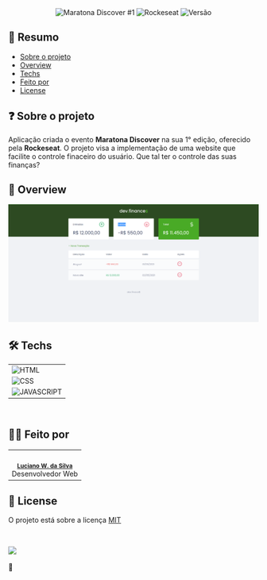 <!-- <div align="center">
  <img src=".github/assets/cover.svg" >
</div> -->

<div align="center">
  <img src="https://img.shields.io/badge/Maratona%20Discover%20-%231-9466FF?style=for-the-badge" alt="Maratona Discover #1" />
  <img src="https://img.shields.io/badge/evento%20da-rockeseat-9466FF?style=for-the-badge" alt="Rockeseat" />
  <img src="https://img.shields.io/badge/Versão%3F-under%20construction-FFD666?style=for-the-badge" alt="Versão" />
</div>

## 📓 Resumo

- [Sobre o projeto](#sobre-o-projeto)
- [Overview](#overview)
- [Techs](#techs)
- [Feito por](#feito-por)
- [License](#license)

## ❓ Sobre o projeto

Aplicação criada o evento **Maratona Discover** na sua 1° edição, oferecido pela **Rockeseat**. O projeto visa a implementação de uma website que facilite o controle finaceiro do usuário. Que tal ter o controle das suas finanças?

## 🚀 Overview

<div align="center">
  <img src=".github/assets/overview.png" alt="Overview" />
</div>

## 🛠️ Techs

<table>
  <tr>
    <td>
      <img src="https://img.shields.io/badge/html-FFD666?style=for-the-badge" alt="HTML" />
    </td>
  </tr>
  <tr>
    <td>
      <img src="https://img.shields.io/badge/css-FFD666?style=for-the-badge" alt="CSS" />
    </td>
  </tr>
  <tr>
    <td>
      <img src="https://img.shields.io/badge/javascript-FFD666?style=for-the-badge" alt="JAVASCRIPT" />
    </td>
  </tr>
</table>

<br/>

## 👨‍💻 Feito por

<table>
  <tr>
    <td align="center"><img style="border-radius: 50%;" src="https://avatars3.githubusercontent.com/u/36344130?s=460&u=8f38afb60832d4576570ab1672894ac935e65db6&v=4" width="100px;" alt=""/><br /><sub><b><a href="https://linkedin.com/in/lucianoweslen11" title="Luciano">Luciano W. da Silva</a></b></sub><br/>Desenvolvedor Web</td>
  </tr>
</table>

## 📜 License

O projeto está sobre a licença [MIT](./LICENSE)

<br/>

![](https://img.shields.io/badge/Nunca%20esque%C3%A7a%20de-aproveitar%20todos%20os%20momentos-informational?style=for-the-badge&logo=quote&logoColor=white&color=f4a261)

🧡
